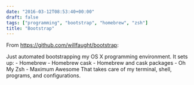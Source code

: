 ```yaml
---
date: "2016-03-12T08:53:40+00:00"
draft: false
tags: ["programming", "bootstrap", "homebrew", "zsh"]
title: "Bootstrap"
---
```

From https://github.com/willfaught/bootstrap:

Just automated bootstrapping my OS X programming environment. It sets up: \- Homebrew \- Homebrew cask \- Homebrew and cask packages \- Oh My Zsh \- Maximum Awesome That takes care of my terminal, shell, programs, and configurations.
